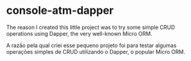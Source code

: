# console-atm-dapper

The reason I created this little project was to try some simple CRUD operations using Dapper, the very well-known Micro ORM.

A razão pela qual criei esse pequeno projeto foi para testar algumas operações simples de CRUD utilizando o Dapper, o popular Micro ORM.